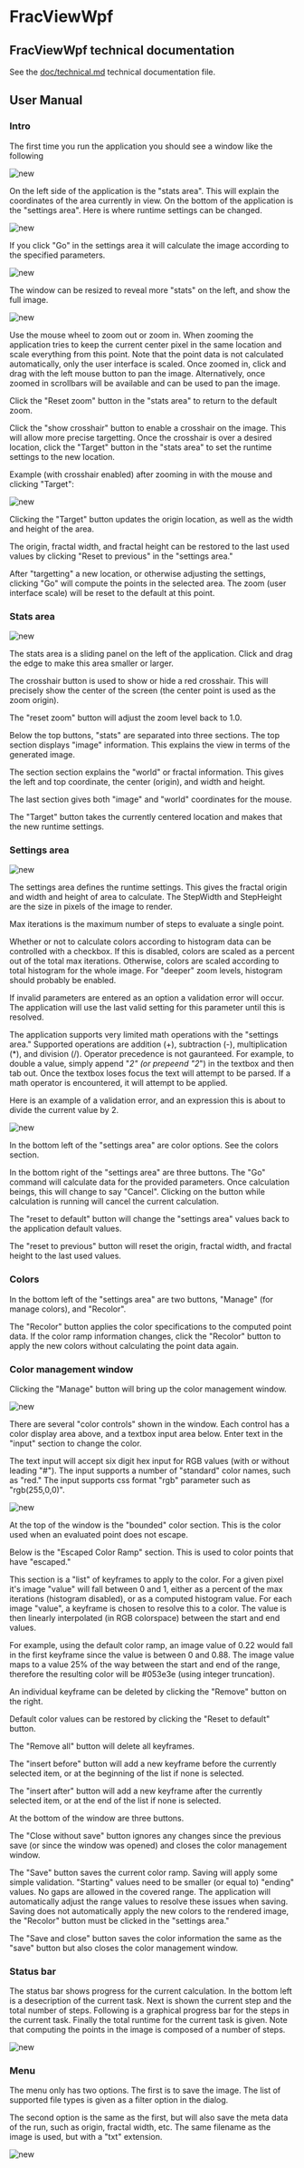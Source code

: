 # FracViewWpf

## FracViewWpf technical documentation

See the [doc/technical.md](doc/technical.md) technical documentation file.

## User Manual

### Intro

The first time you run the application you should see a window like the following

![new](doc/img/new.jpg)

On the left side of the application is the "stats area". This will explain the coordinates of the area currently in view. On the bottom of the application is the "settings area". Here is where runtime settings can be changed.

![new](doc/img/new_labelled.jpg)

If you click "Go" in the settings area it will calculate the image according to the specified parameters.

![new](doc/img/run1.jpg)

The window can be resized to reveal more "stats" on the left, and show the full image.

![new](doc/img/run1_full.jpg)

Use the mouse wheel to zoom out or zoom in. When zooming the application tries to keep the current center pixel in the same location and scale everything from this point. Note that the point data is not calculated automatically, only the user interface is scaled. Once zoomed in, click and drag with the left mouse button to pan the image. Alternatively, once zoomed in scrollbars will be available and can be used to pan the image.

Click the "Reset zoom" button in the "stats area" to return to the default zoom.

Click the "show crosshair" button to enable a crosshair on the image. This will allow more precise targetting. Once the crosshair is over a desired location, click the "Target" button in the "stats area" to set the runtime settings to the new location.

Example (with crosshair enabled) after zooming in with the mouse and clicking "Target":

![new](doc/img/run1_target.jpg)

Clicking the "Target" button updates the origin location, as well as the width and height of the area.

The origin, fractal width, and fractal height can be restored to the last used values by clicking "Reset to previous" in the "settings area."

After "targetting" a new location, or otherwise adjusting the settings, clicking "Go" will compute the points in the selected area. The zoom (user interface scale) will be reset to the default at this point.

### Stats area

![new](doc/img/stats_area.jpg)

The stats area is a sliding panel on the left of the application. Click and drag the edge to make this area smaller or larger.

The crosshair button is used to show or hide a red crosshair. This will precisely show the center of the screen (the center point is used as the zoom origin).

The "reset zoom" button will adjust the zoom level back to 1.0.

Below the top buttons, "stats" are separated into three sections. The top section displays "image" information. This explains the view in terms of the generated image.

The section section explains the "world" or fractal information. This gives the left and top coordinate, the center (origin), and width and height.

The last section gives both "image" and "world" coordinates for the mouse.

The "Target" button takes the currently centered location and makes that the new runtime settings.

### Settings area

![new](doc/img/settings_area.jpg)

The settings area defines the runtime settings. This gives the fractal origin and width and height of area to calculate. The StepWidth and StepHeight are the size in pixels of the image to render.

Max iterations is the maximum number of steps to evaluate a single point.

Whether or not to calculate colors according to histogram data can be controlled with a checkbox. If this is disabled, colors are scaled as a percent out of the total max iterations. Otherwise, colors are scaled according to total histogram for the whole image. For "deeper" zoom levels, histogram should probably be enabled.

If invalid parameters are entered as an option a validation error will occur. The application will use the last valid setting for this parameter until this is resolved.

The application supports very limited math operations with the "settings area." Supported operations are addition (+), subtraction (-), multiplication (*), and division (/). Operator precedence is not gauranteed. For example, to double a value, simply append "*2" (or prepeend "2*") in the textbox and then tab out. Once the textbox loses focus the text will attempt to be parsed. If a math operator is encountered, it will attempt to be applied.

Here is an example of a validation error, and an expression this is about to divide the current value by 2.

![new](doc/img/settings1.jpg)

In the bottom left of the "settings area" are color options. See the colors section.

In the bottom right of the "settings area" are three buttons. The "Go" command will calculate data for the provided parameters. Once calculation beings, this will change to say "Cancel". Clicking on the button while calculation is running will cancel the current calculation.

The "reset to default" button will change the "settings area" values back to the application default values.

The "reset to previous" button will reset the origin, fractal width, and fractal height to the last used values.

### Colors

In the bottom left of the "settings area" are two buttons, "Manage" (for manage colors), and "Recolor".

The "Recolor" button applies the color specifications to the computed point data. If the color ramp information changes, click the "Recolor" button to apply the new colors without calculating the point data again.

### Color management window

Clicking the "Manage" button will bring up the color management window.

![new](doc/img/colors1.jpg)

There are several "color controls" shown in the window. Each control has a color display area above, and a textbox input area below. Enter text in the "input" section to change the color.

The text input will accept six digit hex input for RGB values (with or without leading "#"). The input supports a number of "standard" color names, such as "red." The input supports css format "rgb" parameter such as "rgb(255,0,0)".

![new](doc/img/color_control.jpg)

At the top of the window is the "bounded" color section. This is the color used when an evaluated point does not escape.

Below is the "Escaped Color Ramp" section. This is used to color points that have "escaped."

This section is a "list" of keyframes to apply to the color. For a given pixel it's image "value" will fall between 0 and 1, either as a percent of the max iterations (histogram disabled), or as a computed histogram value. For each image "value", a keyframe is chosen to resolve this to a color. The value is then linearly interpolated (in RGB colorspace) between the start and end values.

For example, using the default color ramp, an image value of 0.22 would fall in the first keyframe since the value is between 0 and 0.88. The image value maps to a value 25% of the way between the start and end of the range, therefore the resulting color will be #053e3e (using integer truncation).

An individual keyframe can be deleted by clicking the "Remove" button on the right.

Default color values can be restored by clicking the "Reset to default" button.

The "Remove all" button will delete all keyframes.

The "insert before" button will add a new keyframe before the currently selected item, or at the beginning of the list if none is selected.

The "insert after" button will add a new keyframe after the currently selected item, or at the end of the list if none is selected.

At the bottom of the window are three buttons.

The "Close without save" button ignores any changes since the previous save (or since the window was opened) and closes the color management window.

The "Save" button saves the current color ramp. Saving will apply some simple validation. "Starting" values need to be smaller (or equal to) "ending" values. No gaps are allowed in the covered range. The application will automatically adjust the range values to resolve these issues when saving. Saving does not automatically apply the new colors to the rendered image, the "Recolor" button must be clicked in the "settings area."

The "Save and close" button saves the color information the same as the "save" button but also closes the color management window.

### Status bar

The status bar shows progress for the current calculation. In the bottom left is a desecription of the current task. Next is shown the current step and the total number of steps. Following is a graphical progress bar for the steps in the current task. Finally the total runtime for the current task is given. Note that computing the points in the image is composed of a number of steps.

![new](doc/img/statusbar2.jpg)

### Menu

The menu only has two options. The first is to save the image. The list of supported file types is given as a filter option in the dialog.

The second option is the same as the first, but will also save the meta data of the run, such as origin, fractal width, etc. The same filename as the image is used, but with a "txt" extension.

![new](doc/img/menu1.jpg)
